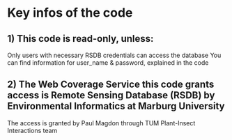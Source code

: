 # Key infos of the code

## 1) This code is read-only, unless:
 
Only users with necessary RSDB credentials can access the database
You can find information for user_name & password, explained in the code

## 2) The Web Coverage Service this code grants access is Remote Sensing Database (RSDB) by Environmental Informatics at Marburg University 

The access is granted by Paul Magdon through TUM Plant-Insect Interactions team
 
